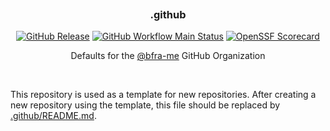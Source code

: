 <h3 align="center">
  <img alt="transparent" src="https://raw.githubusercontent.com/catppuccin/catppuccin/main/assets/misc/transparent.png" height="30" width="0px"/>
  .github
  <img alt="transparent" src="https://raw.githubusercontent.com/catppuccin/catppuccin/main/assets/misc/transparent.png" height="30" width="0px"/>
</h3>

<p align="center">
  <a href="https://github.com/bfra-me/.github/releases/latest" title="Latest Release on GitHub"><img alt="GitHub Release" src="https://img.shields.io/github/v/release/bfra-me/.github?sort=semver&style=for-the-badge&logo=github&label=release"></a>
  <a href="https://github.com/bfra-me/.github/actions?query=workflow%3Amain" title="Search GitHub Actions for Main workflow runs" ><img alt="GitHub Workflow Main Status" src="https://img.shields.io/github/actions/workflow/status/bfra-me/.github/main.yaml?branch=main&style=for-the-badge&logo=github%20actions&logoColor=white&label=main"></a>
  <a href="https://securityscorecards.dev/viewer/?uri=github.com/bfra-me/.github" title="View OpenSSF Scorecard"><img alt="OpenSSF Scorecard" src="https://api.securityscorecards.dev/projects/github.com/bfra-me/.github/badge?style=for-the-badge"></a>
</p>

<p align="center">
  Defaults for the <a href="https://github.com/bfra-me">@bfra-me</a> GitHub Organization
</p>

&nbsp;

This repository is used as a template for new repositories. After creating a new repository using the template, this file should be replaced by [.github/README.md](.github/README.md).
